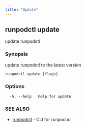 ```yaml
---
title: "Update"
---
```

## runpodctl update

update runpodctl

### Synopsis

update runpodctl to the latest version

```
runpodctl update [flags]
```

### Options

```
  -h, --help   help for update
```

### SEE ALSO

* [runpodctl](runpodctl.md)	 - CLI for runpod.io

